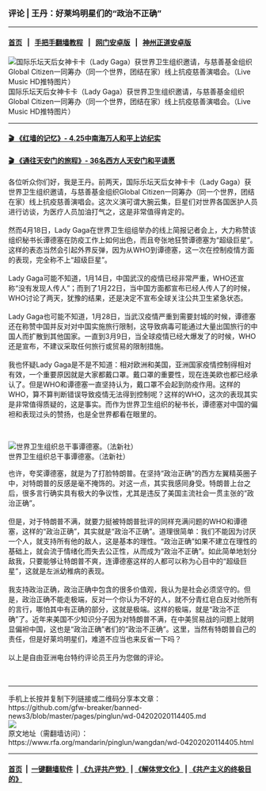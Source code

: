 ### 评论 | 王丹：好莱坞明星们的“政治不正确”
------------------------

#### [首页](https://github.com/gfw-breaker/banned-news3/blob/master/README.md) &nbsp;&nbsp;|&nbsp;&nbsp; [手把手翻墙教程](https://github.com/gfw-breaker/guides/wiki) &nbsp;&nbsp;|&nbsp;&nbsp; [网门安卓版](https://github.com/oGate2/oGate) &nbsp;&nbsp;|&nbsp;&nbsp; [神州正道安卓版](https://github.com/SzzdOgate/update) 



<div id="headerimg">
 <img alt="国际乐坛天后女神卡卡（Lady Gaga）获世界卫生组织邀请，与慈善基金组织Global Citizen一同筹办（同一个世界，团结在家）线上抗疫慈善演唱会。（Live Music HD推特图片）" src="https://www.rfa.org/mandarin/pinglun/wangdan/wd-04202020114405.html/11.jpeg/@@images/c35bf939-4349-4245-a4f5-49b36e588fea.jpeg" title="国际乐坛天后女神卡卡（Lady Gaga）获世界卫生组织邀请，与慈善基金组织Global Citizen一同筹办（同一个世界，团结在家）线上抗疫慈善演唱会。（Live Music HD推特图片）"/>
 <div id="headerimgcontents">
  <div id="headerimgcaption">
   <span>
    国际乐坛天后女神卡卡（Lady Gaga）获世界卫生组织邀请，与慈善基金组织Global Citizen一同筹办（同一个世界，团结在家）线上抗疫慈善演唱会。（Live Music HD推特图片）
   </span>
   <!-- zoomattribute -->
  </div>
  <!-- headerimgcaption -->
 </div>
 <!-- headerimagecontents -->
</div>

<hr/>


#### [ 🎬  《红墙的记忆》- 4.25中南海万人和平上访纪实](http://141.164.39.94:10000/videos/legend/425.html)

 #### [ 🎬  《通往天安门的旅程》- 36名西方人天安门和平请愿 ](http://141.164.39.94:10000/videos/legend/JTT.html)

<div id="storytext">
 <div>
  <div class="slot_header">
  </div>
 </div>
 <p>
  各位听众你们好，我是王丹。前两天，国际乐坛天后女神卡卡（Lady Gaga）获世界卫生组织邀请，与慈善基金组织Global Citizen一同筹办（同一个世界，团结在家）线上抗疫慈善演唱会。这次义演可谓大腕云集，巨星们对世界各国医护人员进行访谈，为医疗人员加油打气之，这是非常值得肯定的。
  <br/>
  <br/>
  然而4月18日，Lady Gaga在世界卫生组组举办的线上简报记者会上，大力称赞该组织秘书长谭德塞在防疫工作上如何出色，而且夸张地狂赞谭德塞为“超级巨星”。这样的表态当然会引起外界反弹，因为从WHO到谭德塞，这一次在控制疫情方面的表现，完全称不上“超级巨星”。
  <br/>
  <br/>
  Lady Gaga可能不知道，1月14日，中国武汉的疫情已经非常严重，WHO还宣称“没有发现人传人”；而到了1月22日，当中国方面都宣布已经人传人了的时候，WHO讨论了两天，犹豫的结果，还是决定不宣布全球关注公共卫生紧急状态。
  <br/>
  <br/>
  Lady Gaga也可能不知道，1月28日，当武汉疫情严重到需要封城的时候，谭德塞还在称赞中国并反对对中国实施旅行限制，这导致病毒可能通过大量出国旅行的中国人而扩散到其他国家。一直到3月9日，当全球疫情已经大爆发了的时候，WHO还是宣布，不建议采取任何旅行或贸易的限制措施。
  <br/>
  <br/>
  我也怀疑Lady Gaga是不是不知道：相对欧洲和美国，亚洲国家疫情控制得相对有效，一个重要原因就是大家都戴口罩。戴口罩的重要性，现在连美欧也都已经承认了。但是WHO和谭德塞一直坚持认为，戴口罩不会起到防疫作用。这样的WHO，算不算判断错误导致疫情无法得到控制呢？这样的WHO，这次的表现其实是非常值得质疑的，这是事实。而作为世界卫生组织的秘书长，谭德塞对中国的偏袒和表现过头的赞扬，也是全世界都看在眼里的。
 </p>
 <p>
  <br/>
  <div class="image-inline captioned" style="width:1500px;">
   <div style="width:1500px;">
    <img alt="世界卫生组织总干事谭德塞。（法新社）" src="https://www.rfa.org/mandarin/Xinwen/1-04092020081935.html/000_1OK2HK.jpg" title="世界卫生组织总干事谭德塞。（法新社）"/>
   </div>
   <div class="image-caption">
    <span style="width:1500px;">
     世界卫生组织总干事谭德塞。（法新社）
    </span>
    <span class="copyright">
    </span>
   </div>
  </div>
 </p>
 <p>
  也许，夸奖谭德塞，就是为了打脸特朗普。在坚持“政治正确”的西方左翼精英圈子中，对特朗普的反感是毫不掩饰的。对这一点，其实我感同身受。特朗普上台之后，很多言行确实具有极大的争议性，尤其是违反了美国主流社会一贯主张的“政治正确”。
  <br/>
  <br/>
  但是，对于特朗普不满，就要力挺被特朗普批评的同样充满问题的WHO和谭德塞，这样的“政治正确”，其实就是“政治不正确”。道理很简单：我们不能因为讨厌一个人，就支持所有他的敌人，这是基本的理性。“政治正确”如果不建立在理性的基础上，就会流于情绪化而失去公正性，从而成为“政治不正确”。如此简单地划分敌我，只要能够让特朗普不爽，连谭德塞这样的人都可以称为心目中的“超级巨星”，这就是左派幼稚病的表现。
  <br/>
  <br/>
  我支持政治正确，政治正确中包含的很多价值观，我认为是社会必须坚守的。但是，政治正确不能走极端，反对一个你认为不好的人，就不分青红皂白反对他所有的言行，哪怕其中有正确的部分，这就是极端。这样的极端，就是“政治不正确”了。近年来美国不少知识分子因为对特朗普不满，在中美贸易战的问题上就明显偏袒中国，这也是“政治正确”者们的“政治不正确”。这里，当然有特朗普自己的责任，但是好莱坞明星们，难道不应当也来反省一下吗？
  <br/>
  <br/>
  以上是自由亚洲电台特约评论员王丹为您做的评论。
  <br/>
  <br/>
  <br/>
 </p>
</div>

<hr/>
手机上长按并复制下列链接或二维码分享本文章：<br/>
https://github.com/gfw-breaker/banned-news3/blob/master/pages/pinglun/wd-04202020114405.md <br/>
<a href='https://github.com/gfw-breaker/banned-news3/blob/master/pages/pinglun/wd-04202020114405.md'><img src='https://github.com/gfw-breaker/banned-news3/blob/master/pages/pinglun/wd-04202020114405.md.png'/></a> <br/>
原文地址（需翻墙访问）：https://www.rfa.org/mandarin/pinglun/wangdan/wd-04202020114405.html


------------------------
#### [首页](https://github.com/gfw-breaker/banned-news3/blob/master/README.md) &nbsp;|&nbsp; [一键翻墙软件](https://github.com/gfw-breaker/nogfw/blob/master/README.md) &nbsp;| [《九评共产党》](https://github.com/gfw-breaker/9ping.md/blob/master/README.md#九评之一评共产党是什么) | [《解体党文化》](https://github.com/gfw-breaker/jtdwh.md/blob/master/README.md) | [《共产主义的终极目的》](https://github.com/gfw-breaker/gczydzjmd.md/blob/master/README.md)


<img src='http://gfw-breaker.win/banned-news3/pages/pinglun/wd-04202020114405.md' width='0px' height='0px'/>